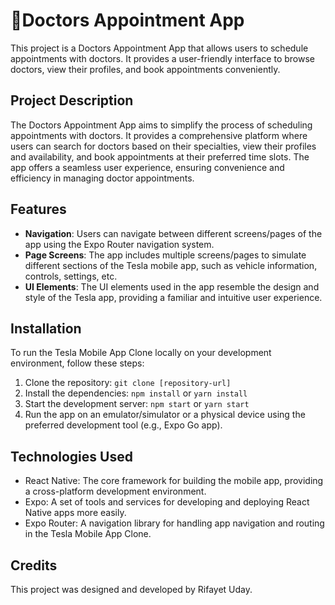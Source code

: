 # 🚀Doctors Appointment App
This project is a Doctors Appointment App that allows users to schedule appointments with doctors. It provides a user-friendly interface to browse doctors, view their profiles, and book appointments conveniently.

## Project Description
The Doctors Appointment App aims to simplify the process of scheduling appointments with doctors. It provides a comprehensive platform where users can search for doctors based on their specialties, view their profiles and availability, and book appointments at their preferred time slots. The app offers a seamless user experience, ensuring convenience and efficiency in managing doctor appointments.

## Features

- **Navigation**: Users can navigate between different screens/pages of the app using the Expo Router navigation system.
- **Page Screens**: The app includes multiple screens/pages to simulate different sections of the Tesla mobile app, such as vehicle information, controls, settings, etc.
- **UI Elements**: The UI elements used in the app resemble the design and style of the Tesla app, providing a familiar and intuitive user experience.

## Installation

To run the Tesla Mobile App Clone locally on your development environment, follow these steps:

1. Clone the repository: `git clone [repository-url]`
2. Install the dependencies: `npm install` or `yarn install`
3. Start the development server: `npm start` or `yarn start`
4. Run the app on an emulator/simulator or a physical device using the preferred development tool (e.g., Expo Go app).

## Technologies Used

- React Native: The core framework for building the mobile app, providing a cross-platform development environment.
- Expo: A set of tools and services for developing and deploying React Native apps more easily.
- Expo Router: A navigation library for handling app navigation and routing in the Tesla Mobile App Clone.


## Credits
This project was designed and developed by Rifayet Uday.
